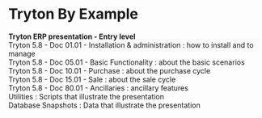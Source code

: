 # Tryton By Example
 **Tryton ERP presentation - Entry level**  
 Tryton 5.8 - Doc 01.01 - Installation & administration : how to install and to manage  
 Tryton 5.8 - Doc 05.01 - Basic Functionality : about the basic scenarios  
 Tryton 5.8 - Doc 10.01 - Purchase : about the purchase cycle  
 Tryton 5.8 - Doc 15.01 - Sale : about the sale cycle  
 Tryton 5.8 - Doc 80.01 - Ancillaries : ancillary features  
 Utilities : Scripts that illustrate the presentation  
 Database Snapshots : Data that illustrate the presentation
